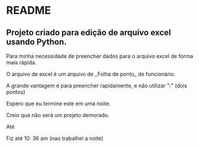 # README 

## Projeto criado para edição de arquivo excel usando Python.

Para minha necessidade de preencher dados para o arquivo excel de forma mais rápida.

O arquivo de excel é um arquivo de \_Folha de ponto\_ de funcionário. 

A grande vantagem é para preencher rapidamente, e não utilizar ":" (dois pontos)

Espero que eu termine este em uma noite. 

Creio que não será um projeto demorado. 

Até

Fiz até 10: 36 am (nao trabalhei a noite)